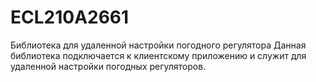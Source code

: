 # ECL210A2661
Библиотека для удаленной настройки погодного регулятора
Данная библиотека подключается к клиентскому приложению и служит для удаленной настройки погодных регуляторов.
